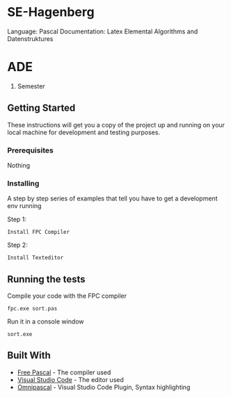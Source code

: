 # SE-Hagenberg
Language: Pascal
Documentation: Latex
Elemental Algorithms and Datenstruktures

# ADE

1. Semester

## Getting Started

These instructions will get you a copy of the project up and running on your local machine for development and testing purposes. 

### Prerequisites

Nothing


### Installing

A step by step series of examples that tell you have to get a development env running

Step 1:

```
Install FPC Compiler
```

Step 2:

```
Install Texteditor
```


## Running the tests

Compile your code with the FPC compiler

```
fpc.exe sort.pas
```

Run it in a console window

```
sort.exe
```

## Built With

* [Free Pascal](http://www.freepascal.org/) - The compiler used
* [Visual Studio Code](https://code.visualstudio.com) - The editor used
* [Omnipascal](http://www.omnipascal.com/) - Visual Studio Code Plugin, Syntax highlighting
